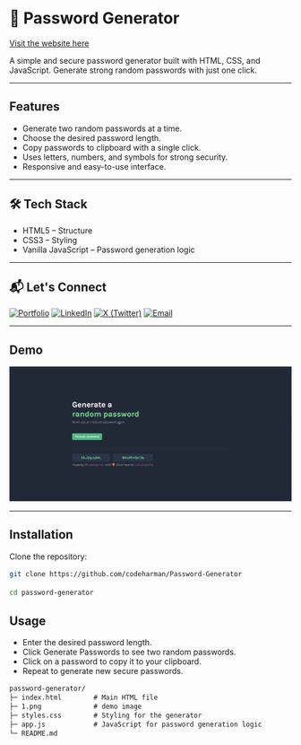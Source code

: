 # 🔐 Password Generator  
[Visit the website here](https://password-generator-codeharman.vercel.app/)  

A simple and secure password generator built with HTML, CSS, and JavaScript. Generate strong random passwords with just one click.  

---

## Features
- Generate two random passwords at a time.  
- Choose the desired password length.  
- Copy passwords to clipboard with a single click.  
- Uses letters, numbers, and symbols for strong security.  
- Responsive and easy-to-use interface.  

---

## 🛠️ Tech Stack
- HTML5 – Structure  
- CSS3 – Styling  
- Vanilla JavaScript – Password generation logic  

---

## 📬 Let's Connect
[![Portfolio](https://img.shields.io/badge/Portfolio-000?style=flat&logo=About.me&logoColor=white)](https://codeharman.vercel.app/)
[![LinkedIn](https://img.shields.io/badge/LinkedIn-0A66C2?style=flat&logo=linkedin&logoColor=white)](https://www.linkedin.com/in/codeharman/)
[![X (Twitter)](https://img.shields.io/badge/X%20(Twitter)-000000?style=flat&logo=x&logoColor=white)](https://x.com/codeharmann)
[![Email](https://img.shields.io/badge/Email-D14836?style=flat&logo=gmail&logoColor=white)](mailto:iamsingh.hj@email.com)

---

## Demo
![Demo Screenshot](./1.png)  

---

## Installation
Clone the repository:  
```bash
git clone https://github.com/codeharman/Password-Generator

cd password-generator
```
## Usage

- Enter the desired password length.
- Click Generate Passwords to see two random passwords.
- Click on a password to copy it to your clipboard.
- Repeat to generate new secure passwords.

```
password-generator/
├─ index.html        # Main HTML file
├─ 1.png             # demo image
├─ styles.css        # Styling for the generator
├─ app.js            # JavaScript for password generation logic
└─ README.md
